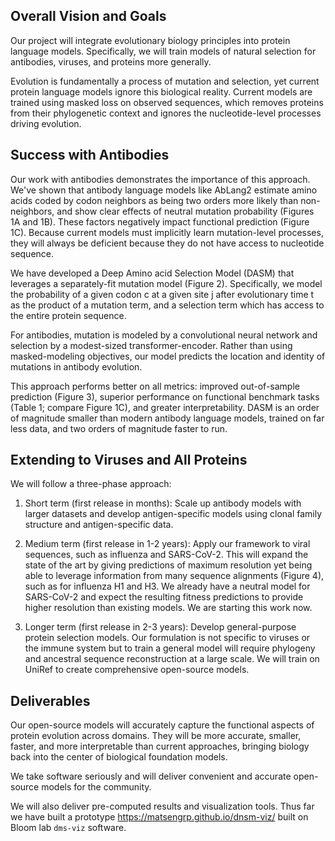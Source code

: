 ## Overall Vision and Goals

Our project will integrate evolutionary biology principles into protein language models.  Specifically, we will train models of natural selection for antibodies, viruses, and proteins more generally.

Evolution is fundamentally a process of mutation and selection, yet current protein language models ignore this biological reality.  Current models are trained using masked loss on observed sequences, which removes proteins from their phylogenetic context and ignores the nucleotide-level processes driving evolution.

## Success with Antibodies

Our work with antibodies demonstrates the importance of this approach.  We've shown that antibody language models like AbLang2 estimate amino acids coded by codon neighbors as being two orders more likely than non-neighbors, and show clear effects of neutral mutation probability (Figures 1A and 1B).  These factors negatively impact functional prediction (Figure 1C).  Because current models must implicitly learn mutation-level processes, they will always be deficient because they do not have access to nucleotide sequence.

We have developed a Deep Amino acid Selection Model (DASM) that leverages a separately-fit mutation model (Figure 2).  Specifically, we model the probability of a given codon c at a given site j after evolutionary time t as the product of a mutation term, and a selection term which has access to the entire protein sequence.

For antibodies, mutation is modeled by a convolutional neural network and selection by a modest-sized transformer-encoder.  Rather than using masked-modeling objectives, our model predicts the location and identity of mutations in antibody evolution.

This approach performs better on all metrics: improved out-of-sample prediction (Figure 3), superior performance on functional benchmark tasks (Table 1; compare Figure 1C), and greater interpretability.  DASM is an order of magnitude smaller than modern antibody language models, trained on far less data, and two orders of magnitude faster to run.

## Extending to Viruses and All Proteins

We will follow a three-phase approach:

1. Short term (first release in months): Scale up antibody models with larger datasets and develop antigen-specific models using clonal family structure and antigen-specific data.

2. Medium term (first release in 1-2 years): Apply our framework to viral sequences, such as influenza and SARS-CoV-2.  This will expand the state of the art by giving predictions of maximum resolution yet being able to leverage information from many sequence alignments (Figure 4), such as for influenza H1 and H3.  We already have a neutral model for SARS-CoV-2 and expect the resulting fitness predictions to provide higher resolution than existing models.  We are starting this work now.

3. Longer term (first release in 2-3 years): Develop general-purpose protein selection models.  Our formulation is not specific to viruses or the immune system but to train a general model will require phylogeny and ancestral sequence reconstruction at a large scale.  We will train on UniRef to create comprehensive open-source models.

## Deliverables

Our open-source models will accurately capture the functional aspects of protein evolution across domains.  They will be more accurate, smaller, faster, and more interpretable than current approaches, bringing biology back into the center of biological foundation models.

We take software seriously and will deliver convenient and accurate open-source models for the community.

We will also deliver pre-computed results and visualization tools.  Thus far we have built a prototype https://matsengrp.github.io/dnsm-viz/ built on Bloom lab `dms-viz` software.
